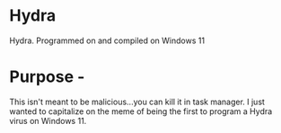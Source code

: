 # Hydra
Hydra. Programmed on and compiled on Windows 11


# Purpose -
This isn't meant to be malicious...you can kill it in task manager.
I just wanted to capitalize on the meme of being the first to program a Hydra virus on Windows 11.
